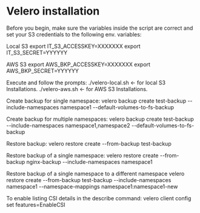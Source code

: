 Velero installation
====================

Before you begin, make sure the variables inside the script are correct and set your S3 credentials to the following env. variables:

Local S3
export IT_S3_ACCESSKEY=XXXXXXX
export IT_S3_SECRET=YYYYYY

AWS S3
export AWS_BKP_ACCESSKEY=XXXXXXX
export AWS_BKP_SECRET=YYYYYY

Execute and follow the prompts:
 ./velero-local.sh <- for local S3 Installations.
 ./velero-aws.sh <- for AWS S3 Installations.

Create backup for single namespace:
velero backup create test-backup --include-namespaces namespace1 --default-volumes-to-fs-backup

Create backup for multiple namespaces:
velero backup create test-backup --include-namespaces namespace1,namespace2 --default-volumes-to-fs-backup

Restore backup:
velero restore create --from-backup test-backup

Restore backup of a single namespace:
velero restore create --from-backup nginx-backup --include-namespaces namespace1

Restore backup of a single namespace to a different namespace
velero restore create --from-backup test-backup --include-namespaces namespace1 --namespace-mappings namespace1:namespace1-new

To enable listing CSI details in the describe command:
velero client config set features=EnableCSI
